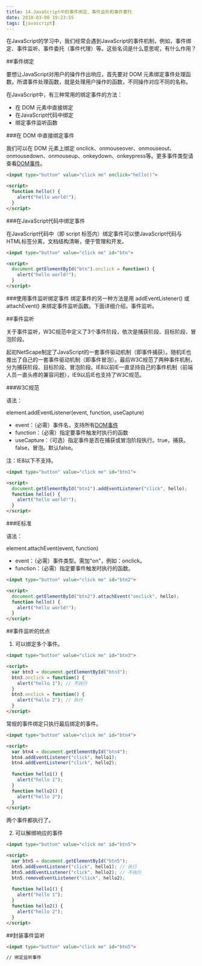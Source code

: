 ```yaml
---
title: 14.JavaScript中的事件绑定、事件监听和事件委托
date: 2018-03-08 19:23:55
tags: [javascript]
---
```


在JavaScript的学习中，我们经常会遇到JavaScript的事件机制，例如，事件绑定、事件监听、事件委托（事件代理）等。这些名词是什么意思呢，有什么作用？

##事件绑定

要想让JavaScript对用户的操作作出响应，首先要对 DOM 元素绑定事件处理函数。所谓事件处理函数，就是处理用户操作的函数，不同操作对应不同的名称。

在JavaScript中，有三种常用的绑定事件的方法：

- 在 DOM 元素中直接绑定
- 在JavaScript代码中绑定
- 绑定事件监听函数

###在 DOM 中直接绑定事件

我们可以在 DOM 元素上绑定 onclick、onmouseover、onmouseout、onmousedown、onmouseup、onkeydown、onkeypress等。更多事件类型请查看[DOM事件](http://www.runoob.com/jsref/dom-obj-event.html)。
```html
<input type="button" value="click me" onclick="hello()">

<script>
  function hello() {
    alert("hello world!");
  }
</script>
```

###在JavaScript代码中绑定事件

在JavaScript代码中（即 script 标签内）绑定事件可以使JavaScript代码与HTML标签分离，文档结构清晰，便于管理和开发。
```html
<input type="button" value="click me" id="btn">

<script>
  document.getElementById("btn").onclick = function() {
    alert("hello world!");
  }
</script>
```

###使用事件监听绑定事件
绑定事件的另一种方法是用 addEventListener() 或 attachEvent() 来绑定事件监听函数。下面详细介绍，事件监听。

##事件监听

关于事件监听，W3C规范中定义了3个事件阶段，依次是捕获阶段、目标阶段、冒泡阶段。

起初NetScape制定了JavaScript的一套事件驱动机制（即事件捕获）。随机IE也推出了自己的一套事件驱动机制（即事件冒泡）。最后W3C规范了两种事件机制，分为捕获阶段、目标阶段、冒泡阶段。IE8以前IE一直坚持自己的事件机制（前端人员一直头疼的兼容问题），IE9以后IE也支持了W3C规范。

###W3C规范

语法：  

element.addEventListener(event, function, useCapture)

- event：（必需）事件名，支持所有[DOM事件](http://www.runoob.com/jsref/dom-obj-event.html)
- function：（必需）指定要事件触发时执行的函数
- useCapture：（可选）指定事件是否在捕获或冒泡阶段执行。true，捕获。false，冒泡。默认false。

注：IE8以下不支持。

```html
<input type="button" value="click me" id="btn1">

<script>
  document.getElementById("btn1").addEventListener("click", hello);
  function hello() {
    alert("hello world!");
  }
</script>
```

###IE标准

语法：

element.attachEvent(event, function)

- event：（必需）事件类型。需加"on"，例如：onclick。
- function：（必需）指定要事件触发时执行的函数。

```html
<input type="button" value="click me" id="btn2">

<script>
  document.getElementById("btn2").attachEvent("onclick", hello);
  function hello() {
    alert("hello world!");
  }
</script>
```

##事件监听的优点

1. 可以绑定多个事件。

```html
<input type="button" value="click me" id="btn3">

<script>
  var btn3 = document.getElementById("btn3");
  btn3.onclick = function() {
    alert("hello 1"); // 不执行
  }
  btn3.onclick = function() {
    alert("hello 2"); // 执行
  }
</script>
```

常规的事件绑定只执行最后绑定的事件。

```html
<input type="button" value="click me" id="btn4">

<script>
  var btn4 = document.getElementById("btn4");
  btn4.addEventListener("click", hello1);
  btn4.addEventListener("click", hello2);
  
  function hello1() {
    alert("hello 1");
  }
  function hello2() {
    alert("hello 2");
  }
</script>
```

两个事件都执行了。

2. 可以解绑响应的事件

```html
<input type="button" value="click me" id="btn5">

<script>
  var btn5 = document.getElementById("btn5");
  btn5.addEventListener("click", hello1); // 执行
  btn5.addEventListener("click", hello2); // 不执行
  btn5.removeEventListener("click", hello2);
  
  function hello1() {
    alert("hello 1");
  }
  function hello2() {
    alert("hello 2");
  }
</script>
```

##封装事件监听

```html
<input type="button" value="click me" id="btn5">

// 绑定监听事件
```
